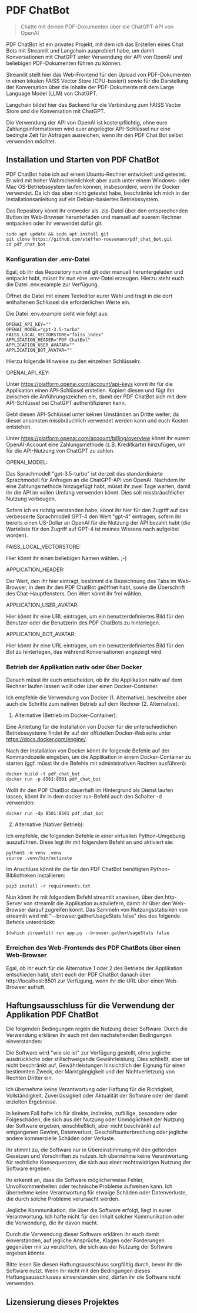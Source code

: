 # PDF ChatBot
> Chatte mit deinen PDF-Dokumenten über die ChatGPT-API von OpenAI

PDF ChatBot ist ein privates Projekt, mit dem ich das Erstellen eines Chat Bots mit Streamlit
und Langchain ausprobiert habe, um damit Konversationen mit ChatGPT unter Verwendung der API
von OpenAI und beliebigen PDF-Dokumenten führen zu können.

Streamlit stellt hier das Web-Frontend für den Upload von PDF-Dokumenten in einen
lokalen FAISS Vector Store (CPU-basiert) sowie für die Darstellung der Konversation
über die Inhalte der PDF-Dokumente mit dem Large Language Model (LLM) von ChatGPT.

Langchain bildet hier das Backend für die Verbindung zum FAISS Vector Store und die
Konversation mit ChatGPT.

Die Verwendung der API von OpenAI ist kostenpflichtig, ohne eure Zahlungsinformationen
wird euer angelegter API-Schlüssel nur eine bedingte Zeit für Abfragen ausreichen, wenn ihr 
den PDF Chat Bot selbst verwenden möchtet.

## Installation und Starten von PDF ChatBot

PDF ChatBot habe ich auf einem Ubuntu-Rechner entwickelt und getestet. Er wird
mit hoher Wahrscheinlichkeit aber auch unter einem Windows- oder Mac OS-Betriebssystem
laufen können, insbesondere, wenn ihr Docker verwendet. Da ich das aber nicht getestet
habe, beschränke ich mich in der Installationsanleitung auf ein Debian-basiertes
Betriebssystem.

Das Repository könnt ihr entweder als .zip-Datei über den entsprechenden Button im
Web-Browser herunterladen und manuell auf euerem Rechner entpacken oder ihr verwendet
dafür git:

```shell
sudo apt update && sudo apt install git
git clone https://github.com/steffen-roesemann/pdf_chat_bot.git
cd pdf_chat_bot
```

### Konfiguration der .env-Datei

Egal, ob ihr das Repository nun mit git oder manuell heruntergeladen und entpackt habt,
müsst ihr nun eine .env-Datei erzeugen. Hierzu steht euch die Datei .env.example
zur Verfügung.

Öffnet die Datei mit einem Texteditor eurer Wahl und tragt in die dort enthaltenen
Schlüssel die erforderlichen Werte ein.

Die Datei .env.example sieht wie folgt aus:

```
OPENAI_API_KEY=""
OPENAI_MODEL="gpt-3.5-turbo"
FAISS_LOCAL_VECTORSTORE="faiss_index"
APPLICATION_HEADER="PDF ChatBot"
APPLICATION_USER_AVATAR=""
APPLICATION_BOT_AVATAR=""
```

Hierzu folgende Hinweise zu den einzelnen Schlüsseln:

OPENAI_API_KEY:

Unter https://platform.openai.com/account/api-keys könnt ihr für die Applikation einen
API-Schlüssel erstellen. Kopiert diesen und fügt ihn zwischen die Anführungszeichen ein,
damit der PDF ChatBot sich mit dem API-Schlüssel bei ChatGPT authentifizieren kann.

Gebt diesen API-Schlüssel unter keinen Umständen an Dritte weiter, da dieser ansonsten
missbräuchlich verwendet werden kann und euch Kosten entstehen. 

Unter https://platform.openai.com/account/billing/overview könnt ihr eurem OpenAI-Account
eine Zahlungsmethode (z.B. Kreditkarte) hinzufügen, um für die API-Nutzung von ChatGPT
zu zahlen.

OPENAI_MODEL:

Das Sprachmodell "gpt-3.5-turbo" ist derzeit das standardisierte Sprachmodell für Anfragen
an die ChatGPT-API von OpenAI. Nachdem ihr eine Zahlungsmethode hinzugefügt habt, müsst ihr
zwei Tage warten, damit ihr die API im vollen Umfang verwenden könnt. Dies soll
missbräuchlicher Nutzung vorbeugen.

Sofern ich es richtig verstanden habe, könnt ihr hier für den Zugriff auf das verbesserte
Sprachmodell GPT-4 den Wert "gpt-4" eintragen, sofern ihr bereits einen US-Dollar an OpenAI
für die Nutzung der API bezahlt habt (die Warteliste für den Zugriff auf GPT-4 ist meines
Wissens nach aufgelöst worden).

FAISS_LOCAL_VECTORSTORE:

Hier könnt ihr einen beliebigen Namen wählen. ;-)

APPLICATION_HEADER:

Der Wert, den ihr hier eintragt, bestimmt die Bezeichnung des Tabs im Web-Browser, in dem
ihr den PDF ChatBot geöffnet habt, sowie die Überschrift des Chat-Hauptfensters. Den Wert
könnt ihr frei wählen.

APPLICATION_USER_AVATAR:

Hier könnt ihr eine URL eintragen, um ein benutzerdefiniertes Bild für den Benutzer oder die
Benutzerin des PDF ChatBots zu hinterlegen.

APPLICATION_BOT_AVATAR:

Hier könnt ihr eine URL eintragen, um ein benutzerdefiniertes Bild für den Bot zu hinterlegen, das
während Konversationen angezeigt wird.

### Betrieb der Applikation nativ oder über Docker

Danach müsst ihr euch entscheiden, ob ihr die Applikation nativ auf dem Rechner
laufen lassen wollt oder über einen Docker-Container. 

Ich empfehle die Verwendung von Docker (1. Alternative), beschreibe aber auch die Schritte 
zum nativen Betrieb auf dem Rechner (2. Alternative).

1. Alternative (Betrieb im Docker-Container):

Eine Anleitung für die Installation von Docker für die unterschiedlichen
Betriebssysteme findet ihr auf der offiziellen Docker-Webseite unter https://docs.docker.com/engine/.

Nach der Installation von Docker könnt ihr folgende Befehle auf der Kommandozeile eingeben,
um die Applikation in einem Docker-Container zu starten (ggf. müsst ihr die Befehle
mit administrativen Rechten ausführen):

```shell
docker build -t pdf_chat_bot .
docker run -p 8501:8501 pdf_chat_bot
```

Wollt ihr den PDF ChatBot dauerhaft im Hintergrund als Dienst laufen lassen, könnt ihr in dem
docker run-Befehl auch den Schalter -d verwenden:

```shell
docker run -dp 8501:8501 pdf_chat_bot
```

2. Alternative (Nativer Betrieb):

Ich empfehle, die folgenden Befehle in einer virtuellen Python-Umgebung auszuführen. Diese legt
ihr mit folgendem Befehl an und aktiviert sie:

```shell
python3 -m venv .venv
source .venv/bin/activate
```

Im Anschluss könnt ihr die für den PDF ChatBot benötigten Python-Bibliotheken installieren:

```shell
pip3 install -r requirements.txt
```

Nun könnt ihr mit folgendem Befehl streamlit anweisen, über den http-Server von streamlit 
die Applikation auszuliefern, damit ihr über den Web-Browser darauf zugreifen könnt. Das
Sammeln von Nutzungsstatisiken von streamlit wird mit "--browser.gatherUsageStats false" des
des folgende Befehls unterdrückt:

```shell
$(which streamlit) run app.py --browser.gatherUsageStats false
```

### Erreichen des Web-Frontends des PDF ChatBots über einen Web-Browser

Egal, ob ihr euch für die Alternative 1 oder 2 des Betriebs der Applikation entschieden habt,
steht euch der PDF ChatBot danach über http://localhost:8501 zur Verfügung, wenn ihr die URL
über einen Web-Browser aufruft.

## Haftungsausschluss für die Verwendung der Applikation PDF ChatBot

Die folgenden Bedingungen regeln die Nutzung dieser Software. Durch die Verwendung erklären 
ihr euch mit den nachstehenden Bedingungen einverstanden:

Die Software wird "wie sie ist" zur Verfügung gestellt, ohne jegliche ausdrückliche oder stillschweigende Gewährleistung. Dies schließt, aber ist nicht beschränkt auf, Gewährleistungen hinsichtlich der Eignung für einen bestimmten Zweck, der Marktgängigkeit und der Nichtverletzung von Rechten Dritter ein.

Ich übernehme keine Verantwortung oder Haftung für die Richtigkeit, Vollständigkeit, Zuverlässigkeit oder Aktualität der Software oder der damit erzielten Ergebnisse.

In keinem Fall hafte ich für direkte, indirekte, zufällige, besondere oder Folgeschäden, die sich aus der Nutzung oder Unmöglichkeit der Nutzung der Software ergeben, einschließlich, aber nicht beschränkt auf entgangenen Gewinn, Datenverlust, Geschäftsunterbrechung oder jegliche andere kommerzielle Schäden oder Verluste.

Ihr stimmt zu, die Software nur in Übereinstimmung mit den geltenden Gesetzen und Vorschriften zu nutzen. Ich übernehme keine Verantwortung für rechtliche Konsequenzen, die sich aus einer rechtswidrigen Nutzung der Software ergeben.

Ihr erkennt an, dass die Software möglicherweise Fehler, Unvollkommenheiten oder technische Probleme aufweisen kann. Ich übernehme keine Verantwortung für etwaige Schäden oder Datenverluste, die durch solche Probleme verursacht werden.

Jegliche Kommunikation, die über die Software erfolgt, liegt in eurer Verantwortung. Ich hafte nicht für den Inhalt solcher Kommunikation oder die Verwendung, die ihr davon macht.

Durch die Verwendung dieser Software erklären ihr euch damit einverstanden, auf jegliche Ansprüche, Klagen oder Forderungen gegenüber mir zu verzichten, die sich aus der Nutzung der Software ergeben könnte.

Bitte lesen Sie diesen Haftungsausschluss sorgfältig durch, bevor ihr die Software nutzt. Wenn ihr nicht mit den Bedingungen dieses Haftungsausschlusses einverstanden sind, dürfen ihr die Software nicht verwenden.

## Lizensierung dieses Projektes



